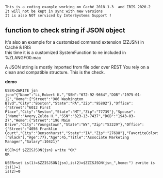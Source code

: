  ~~~
 This is a coding example working on Caché 2018.1.3  and IRIS 2020.2 
 It will not be kept in sync with new versions      
 It is also NOT serviced by InterSystems Support !   
~~~ 
## function  to check string if JSON object
It's also an example for a customized command extension (ZZJSN) in Caché & IRIS  
this time it is a customized SystemFunction to ne included in %ZLANGF00.mac 

A JSON string is mostly imported from file oder over REST
You rely on a clean and compatible structure. This is the check.

__demo__
```
USER>ZWRITE jsn  
jsn="{"Name":"Li,Robert K.","SSN":"672-92-9664","DOB":"1975-01-12","Home":{"Street":"986 Washington Blvd","City":"Boston","State":"PA","Zip":"95802"},"Office":{"Street":"6012 First Place","City":"Reston","State":"MT","Zip":"77739"},"Spouse":{"Name":"Avery,Zelda H.","SSN":"323-13-7437","DOB":"1943-03-27","Home":{"Street":"196 Main Drive","City":"Youngstown","State":"WY","Zip":"53229"},"Office":{"Street":"4056 Franklin Court","City":"Bensonhurst","State":"IA","Zip":"27688"},"FavoriteColors":["Black"],"Age":77},"Age":45,"Title":"Associate Marketing Manager","Salary":10421}" 

USER>if $ZZISJSON(jsn) write "OK"
OK

USER>set is(1)=$ZZISJSON(jsn),is(2)=$ZZISJSON(jsn_",home:") zwrite is
is(1)=1
is(2)=0

```
